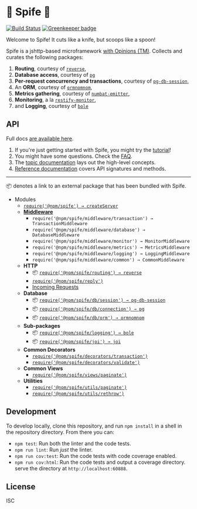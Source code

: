 # :fork_and_knife: Spife :fork_and_knife:

[![Build Status](https://travis-ci.org/npm/spife.svg?branch=master)](https://travis-ci.com/npm/spife)
[![Greenkeeper badge](https://badges.greenkeeper.io/npm/spife.svg?token=0594e62a6db02b36ab9a5dafe3982cc253ca070119b560a3e798ab0950643d2b&ts=1493750747725)](https://greenkeeper.io/)

Welcome to Spife! It cuts like a knife, but scoops like a spoon!

Spife is a jshttp-based microframework [with Opinions (TM)][topic-ethos]. Collects and curates the following
packages:

1. **Routing**, courtesy of [`reverse`][reverse],
2. **Database access**, courtesy of [`pg`][pg]
3. **Per-request concurrency and transactions**, courtesy of
   [`pg-db-session`][pg-db-session],
4. An **ORM**, courtesy of [`ormnomnom`][ormnomnom],
5. **Metrics gathering**, courtesy of [`numbat-emitter`][numbat-emitter],
6. **Monitoring**, a la [`restify-monitor`][restify-monitor],
7. and **Logging**, courtesy of [`bole`][bole]

## API

Full docs [are available here][docs].

1. If you're just getting started with Spife, you might try the
   [tutorial][getting-started]!
2. You might have some questions. Check the [FAQ][faq].
3. The [topic documentation][topics] lays out the high-level concepts.
4. [Reference documentation][reference] covers API signatures and methods.

-------------------------------------

:package: denotes a link to an external package that has been bundled
with Spife.

* Modules
  * [`require('@npm/spife') → createServer`][ref-server]
  * **[Middleware][topic-request-lifecycle]**
    * `require('@npm/spife/middleware/transaction') → TransactionMiddleware`
    * `require('@npm/spife/middleware/database') → DatabaseMiddleware`
    * `require('@npm/spife/middleware/monitor') → MonitorMiddleware`
    * `require('@npm/spife/middleware/metrics') → MetricsMiddleware`
    * `require('@npm/spife/middleware/logging') → LoggingMiddleware`
    * `require('@npm/spife/middleware/common') → CommonMiddleware`
  * **HTTP**
    * :package: [`require('@npm/spife/routing') → reverse`][reverse]
    * [`require('@npm/spife/reply')`][ref-reply]
    * [Incoming Requests][ref-request]
  * **Database**
    * :package: [`require('@npm/spife/db/session') → pg-db-session`][pg-db-session]
    * :package: [`require('@npm/spife/db/connection') → pg`][pg]
    * :package: [`require('@npm/spife/db/orm') → ormnomnom`][ormnomnom]
  * **Sub-packages**
    * :package: [`require('@npm/spife/logging') → bole`][bole]
    * :package: [`require('@npm/spife/joi') → joi`][joi]
  * **Common Decorators**
    * [`require('@npm/spife/decorators/transaction')`][ref-transaction]
    * [`require('@npm/spife/decorators/validate')`][ref-validate]
  * **Common Views**
    * [`require('@npm/spife/views/paginate')`][ref-view-paginate]
  * **Utilities**
    * [`require('@npm/spife/utils/paginate')`][ref-paginate]
    * [`require('@npm/spife/utils/rethrow')`][ref-rethrow]

## Development

To develop locally, clone this repository, and run `npm install` in a shell
in the repository directory. From there you can:

* `npm test`: Run both the linter and the code tests.
* `npm run lint`: Run *just* the linter.
* `npm run cov:test`: Run the code tests with code coverage enabled.
* `npm run cov:html`: Run the code tests and output a coverage directory.
  serve the directory at `http://localhost:60888`.

## License

ISC

[bole]: http://github.com/rvagg/bole
[docs]: ./docs
[getting-started]: ./docs/getting-started.md
[faq]: ./docs/faq.md
[topics]: ./docs/topics
[reference]: ./docs/reference
[joi]: https://github.com/hapijs/joi
[numbat-emitter]: https://github.com/ceejbot/numbat-emitter
[ormnomnom]: https://github.com/chrisdickinson/ormnomnom
[pg-db-session]: https://github.com/npm/pg-db-session
[pg]: https://github.com/brianc/node-postgres
[ref-paginate]: ./docs/reference/utils-paginate.md
[ref-reply]: ./docs/reference/reply.md
[ref-request]: ./docs/reference/request.md
[ref-rethrow]: ./docs/reference/utils-rethrow.md
[ref-server]: ./docs/reference/server.md
[ref-transaction]: ./docs/reference/decorator-transaction.md
[ref-validate]: ./docs/reference/decorator-validate.md
[ref-view-paginate]: ./docs/reference/view-paginate.md
[restify-monitor]: https://github.com/npm/restify-monitor
[reverse]: https://github.com/chrisdickinson/reverse
[topic-ethos]: ./docs/topics/ethos.md
[topic-request-lifecycle]: ./docs/topics/request-lifecycle.md

